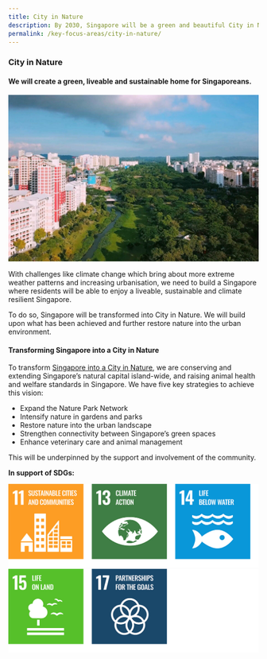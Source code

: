 ```yaml
---
title: City in Nature
description: By 2030, Singapore will be a green and beautiful City in Nature. Learn how we will live, work, and play closer to nature.  
permalink: /key-focus-areas/city-in-nature/
---
```


### City in Nature 

#### We will create a green, liveable and sustainable home for Singaporeans.

<img src="/images/framework/framework_cityinnature.jpg" alt="City in Nature"> 

With challenges like climate change which bring about more extreme weather patterns and increasing urbanisation, we need to build a Singapore where residents will be able to enjoy a liveable, sustainable and climate resilient Singapore.
 
To do so, Singapore will be transformed into City in Nature. We will build upon what has been achieved and further restore nature into the urban environment.

#### Transforming Singapore into a City in Nature
 
To transform [Singapore into a City in Nature](https://www.nparks.gov.sg/about-us/city-in-nature), we are conserving and extending Singapore’s natural capital island-wide, and raising animal health and welfare standards in Singapore. We have five key strategies to achieve this vision:
 
- Expand the Nature Park Network
- Intensify nature in gardens and parks
- Restore nature into the urban landscape
- Strengthen connectivity between Singapore’s green spaces
- Enhance veterinary care and animal management
 
This will be underpinned by the support and involvement of the community.
  
**In support of SDGs:**

<div class="sdg-container">
	<img class="sdg-image" src="/images/framework/cityinnature_01.jpg" alt="11 13 14" />
	<img class="sdg-image" src="/images/framework/cityinnature_02.jpg" alt="15 17" />
</div>

